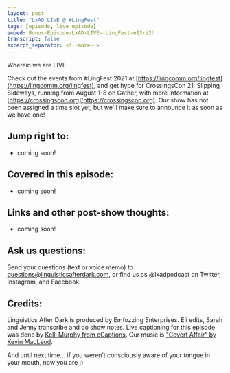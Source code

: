 ```yaml
---
layout: post
title: "LxAD LIVE @ #LingFest"
tags: [episode, live episode]
embed: Bonus-Episode-LxAD-LIVE--LingFest-e13ri2h
transcript: false
excerpt_separator: <!--more-->
---
```

Wherein we are LIVE.

Check out the events from #LingFest 2021 at [https://lingcomm.org/lingfest](https://lingcomm.org/lingfest), and get hype for CrossingsCon 21: Slipping Sideways, running from August 1-8 on Gather, with more information at [https://crossingscon.org](https://crossingscon.org). Our show has not been assigned a time slot yet, but we'll make sure to announce it as soon as we have one!
<!--more-->

## Jump right to:
- coming soon!

## Covered in this episode:
- coming soon!

## Links and other post-show thoughts:
- coming soon!

## Ask us questions:
Send your questions (text or voice memo) to questions@linguisticsafterdark.com, or find us as @lxadpodcast on Twitter, Instagram, and Facebook.

## Credits:
Linguistics After Dark is produced by Emfozzing Enterprises. Eli edits, Sarah and Jenny transcribe and do show notes. Live captioning for this episode was done by [Kelli Murphy from eCaptions](https://ecaptions.com/). Our music is ["Covert Affair" by Kevin MacLeod](http://lxad.cf/music).

And until next time… if you weren’t consciously aware of your tongue in your mouth, now you are :)
